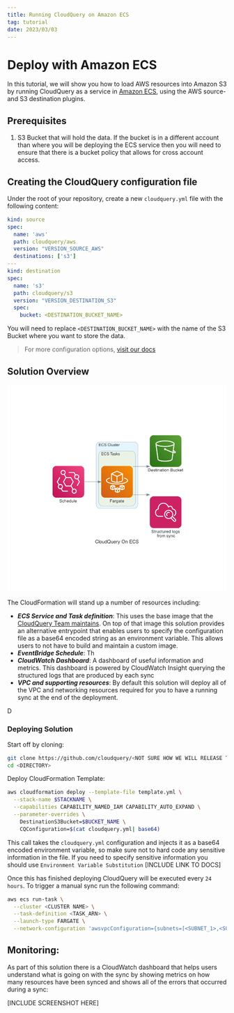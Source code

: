```yaml
---
title: Running CloudQuery on Amazon ECS
tag: tutorial
date: 2023/03/03
---
```


# Deploy with Amazon ECS

In this tutorial, we will show you how to load AWS resources into Amazon S3 by running CloudQuery as a service in [Amazon ECS](https://github.com/features/actions), using the AWS source- and S3 destination plugins.

## Prerequisites

1. S3 Bucket that will hold the data. If the bucket is in a different account than where you will be deploying the ECS service then you will need to ensure that there is a bucket policy that allows for cross account access.


## Creating the CloudQuery configuration file

Under the root of your repository, create a new `cloudquery.yml` file with the following content:

```yaml copy
kind: source
spec:
  name: 'aws'
  path: cloudquery/aws
  version: "VERSION_SOURCE_AWS"
  destinations: ['s3']
---
kind: destination
spec:
  name: 's3'
  path: cloudquery/s3
  version: "VERSION_DESTINATION_S3"
  spec:
    bucket: <DESTINATION_BUCKET_NAME>
```

You will need to replace `<DESTINATION_BUCKET_NAME>` with the name of the S3 Bucket where you want to store the data. 


> For more configuration options, [visit our docs](/docs/reference/source-spec)

## Solution Overview

![alt text](/website/data/ecs-deployment/cloudquery_on_ecs.png "Title")



The CloudFormation will stand up a number of resources including:



- ***ECS Service and Task definition***: This uses the base image that the [CloudQuery Team maintains](https://github.com/cloudquery/cloudquery/pkgs/container/cloudquery). On top of that image this solution provides an alternative entrypoint that enables users to specify the configuration file as a base64 encoded string as an environment variable. This allows users to not have to build and maintain a custom image.
- ***EventBridge Schedule***: Th
- ***CloudWatch Dashboard***: A dashboard of useful information and metrics. This dashboard is powered by CloudWatch Insight querying the structured logs that are produced by each sync
- ***VPC and supporting resources***: By default this solution will deploy all of the VPC and networking resources required for you to have a running sync at the end of the deployment.  


D

### Deploying Solution

Start off by cloning:
```bash
git clone https://github.com/cloudquery/<NOT SURE HOW WE WILL RELEASE THIS>
cd <DIRECTORY>
```

Deploy CloudFormation Template:

```bash
aws cloudformation deploy --template-file template.yml \
  --stack-name $STACKNAME \
  --capabilities CAPABILITY_NAMED_IAM CAPABILITY_AUTO_EXPAND \
  --parameter-overrides \
    DestinationS3Bucket=$BUCKET_NAME \
    CQConfiguration=$(cat cloudquery.yml| base64) 
```

This call takes the `cloudquery.yml` configuration and injects it as a base64 encoded environment variable, so make sure not to hard code any sensitive information in the file. If you need to specify sensitive information you should use `Environment Variable Substitution` [INCLUDE LINK TO DOCS] 


Once this has finished deploying CloudQuery will be executed every `24 hours`. To trigger a manual sync run the following command:
```bash
aws ecs run-task \
  --cluster <CLUSTER NAME> \
  --task-definition <TASK_ARN> \
  --launch-type FARGATE \
  --network-configuration 'awsvpcConfiguration={subnets=[<SUBNET_1>,<SUBNET_2>],securityGroups=[<SG_1>,<SG_2>]}'
```



## Monitoring:

As part of this solution there is a CloudWatch dashboard that helps users understand what is going on with the sync by showing metrics on how many resources have been synced and shows all of the errors that occurred during a sync:


[INCLUDE SCREENSHOT HERE]
